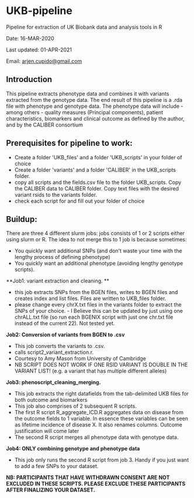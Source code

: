 # UKB-pipeline
Pipeline for extraction of UK Biobank data and analysis tools in R

Date: 16-MAR-2020

Last updated: 01-APR-2021

Email: arjen.cupido@gmail.com

**Introduction**
-----------------
This pipeline extracts phenotype data and combines it with variants extracted from the genotype data.
The end result of this pipeline is a .rda file with phenotype and genotype data. The phenotype data will include - among others - quality measures (Principal components), patient characteristics, biomarkers and clinical outcome as defined by the author, and by the CALIBER consortium


**Prerequisites for pipeline to work:**
-------------------------------------
- Create a folder 'UKB_files' and a folder 'UKB_scripts' in your folder of choice
- Create a folder 'variants' and a folder 'CALIBER' in the UKB_scripts folder.
- copy all scripts and the fields.csv file to the folder UKB_scripts. Copy the CALIBER data to CALIBER folder. Copy text files with the desired variant rsids to the variants folder. 
- check each script for <USER> and fill out your folder of choice

Buildup:
------------
There are three 4 different slurm jobs: jobs consists of 1 or 2 scripts either using slurm or R.
The idea to not merge this to 1 job is because sometimes:
- You quickly want additional SNPs (and don't waste your time with the lengthy process of defining phenotype)
- You quickly want an additional phenotype (avoiding lengthy genotype scripts).  

**Job1: variant extraction and cleaning. **
- this job extracts SNPs from the BGEN files, writes to BGEN files and creates index and list files. Files are written to UKB_files folder.
- please change every chrX.txt files in the variants folder to extract the SNPs of your choice.
		- I Believe this can be updated by just using one chrALL.txt file (so run each BGENIX script with just one chr.txt file instead of the current 22). Not tested yet.

**Job2: Conversion of variants from BGEN to .csv**
- This job converts the variants to .csv. 
- calls script2_variant_extraction.r.
- Courtesy to Amy Mason from University of Cambridge
- NB SCRIPT DOES NOT WORK IF ONE RSID VARIANT IS DOUBLE IN THE VARIANT LIST! (e.g. a variant that has multiple different alleles)

**Job3: phenoscript_cleaning_merging.**
- This job extracts the right datafields from the tab-delimited UKB files for both outcome and biomarkers
- This job also comprises of 2 subsequent R scripts.
- The first R script R_aggregate_ICD.R aggregates data on disease from the outcome fields to 1 variable. In essence these variables can be seen as lifetime incidence of disease X. It also renames columns. Outcome justification will come later
- The second R script merges all phenotype data with genotype data. 


**Job4: ONLY combining genotype and phenotype data**
- This job only runs the second R script from job 3. Handy if you just want to add a few SNPs to your dataset.


**NB: PARTICIPANTS THAT HAVE WITHDRAWN CONSENT ARE NOT EXCLUDED IN THESE SCRIPTS. PLEASE EXCLUDE THESE PARTICIPANTS AFTER FINALIZING YOUR DATASET.**


